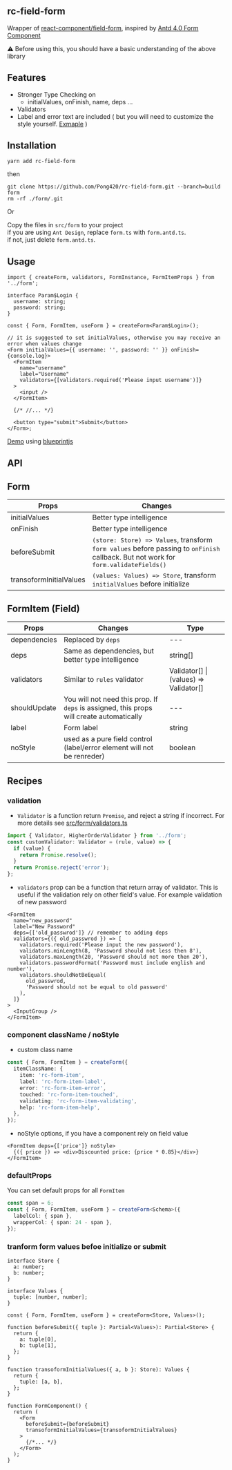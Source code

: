 ## rc-field-form

Wrapper of [react-component/field-form](https://github.com/react-component/field-form), inspired by [Antd 4.0 Form Component](https://next.ant.design/components/form/?locale=en-US#header)

:warning: Before using this, you should have a basic understanding of the above library

## Features

- Stronger Type Checking on
  - initialValues, onFinish, name, deps ...
- Validators
- Label and error text are included ( but you will need to customize the style yourself. [Exmaple](src/form.scss) )

## Installation

```
yarn add rc-field-form
```

then

```
git clone https://github.com/Pong420/rc-field-form.git --branch=build form
rm -rf ./form/.git
```

Or

Copy the files in `src/form` to your project <br/>
if you are using `Ant Design`, replace `form.ts` with `form.antd.ts`. <br/>
if not, just delete `form.antd.ts`.

## Usage

```tsx
import { createForm, validators, FormInstance, FormItemProps } from '../form';

interface Param$Login {
  username: string;
  password: string;
}

const { Form, FormItem, useForm } = createForm<Param$Login>();

// it is suggested to set initialValues, otherwise you may receive an error when values change
<Form initialValues={{ username: '', password: '' }} onFinish={console.log}>
  <FormItem
    name="username"
    label="Username"
    validators={[validators.required('Please input username')]}
  >
    <input />
  </FormItem>

  {/* //... */}

  <button type="submit">Submit</button>
</Form>;
```

[Demo](https://rc-field-form.herokuapp.com/) using [blueprintjs](https://blueprintjs.com/docs/#blueprint)

## API

## Form

| Props                   | Changes                                                                                                                             |
| ----------------------- | ----------------------------------------------------------------------------------------------------------------------------------- |
| initialValues           | Better type intelligence                                                                                                            |
| onFinish                | Better type intelligence                                                                                                            |
| beforeSubmit            | `(store: Store) => Values`, transform `form values` before passing to `onFinish` callback. But not work for `form.validateFields()` |
| transoformInitialValues | `(values: Values) => Store`, transform `initialValues` before initialize                                                            |

## FormItem (Field)

| Props        | Changes                                                                                  | Type                                   |
| ------------ | ---------------------------------------------------------------------------------------- | -------------------------------------- |
| dependencies | Replaced by `deps`                                                                       | ---                                    |
| deps         | Same as dependencies, but better type intelligence                                       | string[]                               |
| validators   | Similar to `rules` validator                                                             | Validator[] \| (values) => Validator[] |
| shouldUpdate | You will not need this prop. If `deps` is assigned, this props will create automatically | ---                                    |
| label        | Form label                                                                               | string                                 |
| noStyle      | used as a pure field control (label/error element will not be renreder)                  | boolean                                |

## Recipes

### validation

- `Validator` is a function return `Promise`, and reject a string if incorrect. For more details see [src/form/validators.ts](./src/form/validators.ts)

```ts
import { Validator, HigherOrderValidator } from '../form';
const customValidator: Validator = (rule, value) => {
  if (value) {
    return Promise.resolve();
  }
  return Promise.reject('error');
};
```

- `validators` prop can be a function that return array of validator. This is useful if the validation rely on other field's value. For example validation of new password

```tsx
<FormItem
  name="new_password"
  label="New Password"
  deps={['old_passwrod']} // remember to adding deps
  validators={({ old_passwrod }) => [
    validators.required('Please input the new password'),
    validators.minLength(8, 'Password should not less then 8'),
    validators.maxLength(20, 'Password should not more then 20'),
    validators.passwordFormat('Password must include english and number'),
    validators.shouldNotBeEqual(
      old_passwrod,
      'Password should not be equal to old password'
    ),
  ]}
>
  <InputGroup />
</FormItem>
```

### component className / noStyle

- custom class name

```ts
const { Form, FormItem } = createForm({
  itemClassName: {
    item: 'rc-form-item',
    label: 'rc-form-item-label',
    error: 'rc-form-item-error',
    touched: 'rc-form-item-touched',
    validating: 'rc-form-item-validating',
    help: 'rc-form-item-help',
  },
});
```

- noStyle options, if you have a component rely on field value

```tsx
<FormItem deps={['price']} noStyle>
  {({ price }) => <div>Discounted price: {price * 0.85}</div>}
</FormItem>
```

### defaultProps

You can set default props for all `FormItem`

```ts
const span = 6;
const { Form, FormItem, useForm } = createForm<Schema>({
  labelCol: { span },
  wrapperCol: { span: 24 - span },
});
```

### tranform form values befoe initialize or submit

```tsx
interface Store {
  a: number;
  b: number;
}

interface Values {
  tuple: [number, number];
}

const { Form, FormItem, useForm } = createForm<Store, Values>();

function beforeSubmit({ tuple }: Partial<Values>): Partial<Store> {
  return {
    a: tuple[0],
    b: tuple[1],
  };
}

function transoformInitialValues({ a, b }: Store): Values {
  return {
    tuple: [a, b],
  };
}

function FormComponent() {
  return (
    <Form
      beforeSubmit={beforeSubmit}
      transoformInitialValues={transoformInitialValues}
    >
      {/*... */}
    </Form>
  );
}
```
